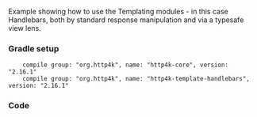 Example showing how to use the Templating modules - in this case Handlebars, both by standard response manipulation and via a typesafe view lens.

### Gradle setup
```
    compile group: "org.http4k", name: "http4k-core", version: "2.16.1"
    compile group: "org.http4k", name: "http4k-template-handlebars", version: "2.16.1"
```

### Code
<script src="http://gist-it.appspot.com/https://github.com/http4k/http4k/blob/master/src/docs/cookbook/using_templates/example.kt"></script>
